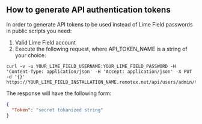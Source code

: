 ## How to generate API authentication tokens

In order to generate API tokens to be used instead of Lime Field passwords in public scripts you need:

1. Valid Lime Field account
2. Execute the following request, where API_TOKEN_NAME is a string of your choice:

```shell
curl -v -u YOUR_LIME_FIELD_USERNAME:YOUR_LIME_FIELD_PASSWORD -H 'Content-Type: application/json' -H 'Accept: application/json' -X PUT -d '{}' https://YOUR_LIME_FIELD_INSTALLATION_NAME.remotex.net/api/users/admin/tokens/API_TOKEN_NAME
```

The response will have the following form:

```json
{
  "Token": "secret tokanized string"
}
```
